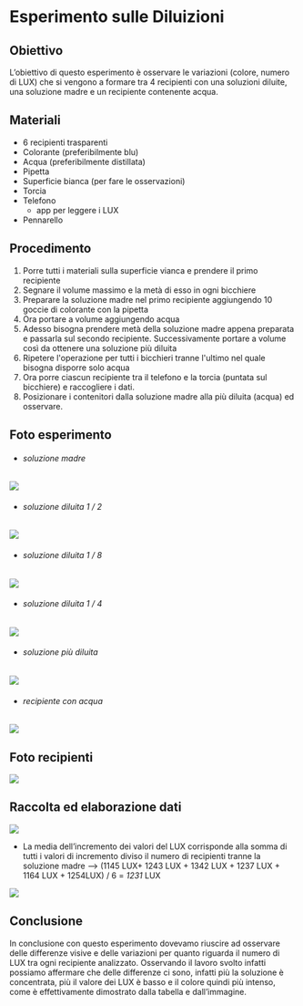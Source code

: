 # Esperimento sulle Diluizioni

## Obiettivo

L’obiettivo di questo esperimento è osservare le variazioni (colore, numero di LUX) che si vengono a formare tra 4 recipienti con una soluzioni diluite, una soluzione madre e un recipiente contenente acqua.

## Materiali

- 6 recipienti trasparenti
- Colorante (preferibilmente blu)
- Acqua (preferibilmente distillata)
- Pipetta
- Superficie bianca (per fare le osservazioni)
- Torcia
- Telefono
    - app per leggere i LUX
- Pennarello

## Procedimento

1.  Porre tutti i materiali sulla superficie vianca e prendere il primo recipiente
2.  Segnare il volume massimo e la metà di esso in ogni bicchiere
3.  Preparare la soluzione madre nel primo recipiente aggiungendo 10 goccie di colorante con la pipetta
4.  Ora portare a volume aggiungendo acqua  
5.  Adesso bisogna prendere metà della soluzione madre appena preparata e passarla sul secondo recipiente. Successivamente portare a volume così da ottenere una soluzione più diluita
6. Ripetere l'operazione per tutti i bicchieri tranne l'ultimo nel quale bisogna disporre solo acqua
7. Ora porre ciascun recipiente tra il telefono e la torcia (puntata sul bicchiere) e raccogliere i dati.
8. Posizionare i contenitori dalla soluzione madre alla più diluita (acqua) ed osservare.

## Foto esperimento

- ###### soluzione madre
![](../img/esperimenti/diluizioni/B1.png)
- ###### soluzione diluita 1 / 2
![](../img/esperimenti/diluizioni/B2.png)
- ###### soluzione diluita 1 / 8
![](../img/esperimenti/diluizioni/B3.png)
- ###### soluzione diluita 1 / 4
![](../img/esperimenti/diluizioni/B4.png)
- ###### soluzione più diluita
![](../img/esperimenti/diluizioni/B5.png)
- ###### recipiente con acqua
![](../img/esperimenti/diluizioni/B6.png)


## Foto recipienti

![](../img/esperimenti/diluizioni/1.png)

## Raccolta ed elaborazione dati

![](../img/esperimenti/diluizioni/2.png)

- La media dell’incremento dei valori del LUX corrisponde alla somma di tutti i valori di incremento diviso il numero di recipienti tranne la soluzione madre --&gt; (1145 LUX+ 1243 LUX + 1342 LUX + 1237 LUX + 1164 LUX + 1254LUX) / 6 = *1231* LUX

![](../img/esperimenti/diluizioni/3.png)

## Conclusione

In conclusione con questo esperimento dovevamo riuscire ad osservare delle differenze visive e delle variazioni per quanto riguarda il numero di LUX tra ogni recipiente analizzato. Osservando il lavoro svolto infatti possiamo affermare che delle differenze ci sono, infatti più la soluzione è concentrata, più il valore dei LUX è basso e il colore quindi più intenso, come è effettivamente dimostrato dalla tabella e dall’immagine.
